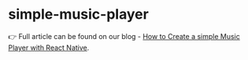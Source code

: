 # simple-music-player

👉 Full article can be found on our blog - [How to Create a simple Music Player with React Native](https://around25.com/blog/how-to-create-a-simple-music-player-with-react-native/).
